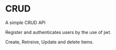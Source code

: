 # CRUD
A simple CRUD API

Register and authenticates users by the use of jwt.

Create, Retreive, Update and delete items.
